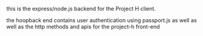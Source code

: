this is the express/node.js backend for the Project H client.

the hoopback end contains user authentication using passport.js as well as well as the http methods and apis
for the project-h front-end
